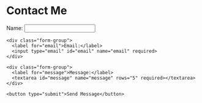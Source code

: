 # Contact Me

<div class="contact-form">
  <form action="/contact" method="POST">
    <div class="form-group">
      <label for="name">Name:</label>
      <input type="text" id="name" name="name" required>
    </div>

    <div class="form-group">
      <label for="email">Email:</label>
      <input type="email" id="email" name="email" required>
    </div>

    <div class="form-group">
      <label for="message">Message:</label>
      <textarea id="message" name="message" rows="5" required></textarea>
    </div>

    <button type="submit">Send Message</button>

  </form>
</div>

<script>
  // Check for success parameter in URL
  if (window.location.search.includes('success=true')) {
    alert('Thank you for your message! I will get back to you soon.');
  }
</script>
